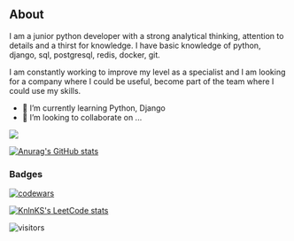 ## About
I am a junior python developer with a strong analytical thinking, attention to details and a thirst for knowledge. I have basic knowledge of python, django, sql, postgresql, redis, docker, git.
  
I am constantly working to improve my level as a specialist and I am looking for a company where I could be useful, become part of the team where I could use my skills.


- 🌱 I’m currently learning Python, Django
- 👯 I’m looking to collaborate on ...





![](https://github-readme-stats.vercel.app/api/top-langs/?username=Amato789&layout=compact&theme=github_dark_dimmed)[](https://github-readme-stats.vercel.app/api?username=Amato789&theme=github_dark_dimmed)


[![Anurag's GitHub stats](https://github-readme-stats.vercel.app/api?username=anuraghazra)](https://github.com/anuraghazra/github-readme-stats)


### Badges
[![codewars](https://www.codewars.com/users/Amat0/badges/large)](https://www.codewars.com/users/Amat0) 

[![KnlnKS's LeetCode stats](https://leetcode-stats-six.vercel.app/api?username=Amato789&theme=dark)](https://github.com/Amato789/leetcode-stats)

![visitors](https://visitor-badge.laobi.icu/badge?page_id=Amato789)

<!--
**Amato789/Amato789** is a ✨ _special_ ✨ repository because its `README.md` (this file) appears on your GitHub profile.

Here are some ideas to get you started:

- 🔭 I’m currently working on ...
- 🌱 I’m currently learning ...
- 👯 I’m looking to collaborate on ...
- 🤔 I’m looking for help with ...
- 💬 Ask me about ...
- 📫 How to reach me: ...
- 😄 Pronouns: ...
- ⚡ Fun fact: ...
-->
